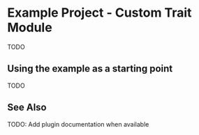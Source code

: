 # Example Project - Custom Trait Module

TODO

## Using the example as a starting point

TODO

## See Also

TODO: Add plugin documentation when available
